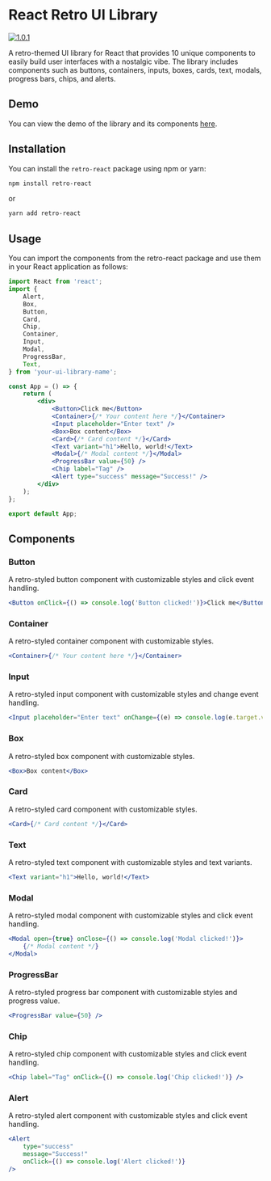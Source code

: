# React Retro UI Library

[![1.0.1](https://badge.fury.io/js/retro-react.svg)](https://www.npmjs.com/package/retro-react)

A retro-themed UI library for React that provides 10 unique components to easily build user interfaces with a nostalgic vibe. The library includes components such as buttons, containers, inputs, boxes, cards, text, modals, progress bars, chips, and alerts.

## Demo

You can view the demo of the library and its components [here](https://retro-react.netlify.app/).

## Installation

You can install the `retro-react` package using npm or yarn:

```bash
npm install retro-react
```

or

```bash
yarn add retro-react
```

## Usage

You can import the components from the retro-react package and use them in your React application as follows:

```jsx
import React from 'react';
import {
	Alert,
	Box,
	Button,
	Card,
	Chip,
	Container,
	Input,
	Modal,
	ProgressBar,
	Text,
} from 'your-ui-library-name';

const App = () => {
	return (
		<div>
			<Button>Click me</Button>
			<Container>{/* Your content here */}</Container>
			<Input placeholder="Enter text" />
			<Box>Box content</Box>
			<Card>{/* Card content */}</Card>
			<Text variant="h1">Hello, world!</Text>
			<Modal>{/* Modal content */}</Modal>
			<ProgressBar value={50} />
			<Chip label="Tag" />
			<Alert type="success" message="Success!" />
		</div>
	);
};

export default App;
```

## Components

### Button

A retro-styled button component with customizable styles and click event handling.

```jsx
<Button onClick={() => console.log('Button clicked!')}>Click me</Button>
```

### Container

A retro-styled container component with customizable styles.

```jsx
<Container>{/* Your content here */}</Container>
```

### Input

A retro-styled input component with customizable styles and change event handling.

```jsx
<Input placeholder="Enter text" onChange={(e) => console.log(e.target.value)} />
```

### Box

A retro-styled box component with customizable styles.

```jsx
<Box>Box content</Box>
```

### Card

A retro-styled card component with customizable styles.

```jsx
<Card>{/* Card content */}</Card>
```

### Text

A retro-styled text component with customizable styles and text variants.

```jsx
<Text variant="h1">Hello, world!</Text>
```

### Modal

A retro-styled modal component with customizable styles and click event handling.

```jsx
<Modal open={true} onClose={() => console.log('Modal clicked!')}>
	{/* Modal content */}
</Modal>
```

### ProgressBar

A retro-styled progress bar component with customizable styles and progress value.

```jsx
<ProgressBar value={50} />
```

### Chip

A retro-styled chip component with customizable styles and click event handling.

```jsx
<Chip label="Tag" onClick={() => console.log('Chip clicked!')} />
```

### Alert

A retro-styled alert component with customizable styles and click event handling.

```jsx
<Alert
	type="success"
	message="Success!"
	onClick={() => console.log('Alert clicked!')}
/>
```
